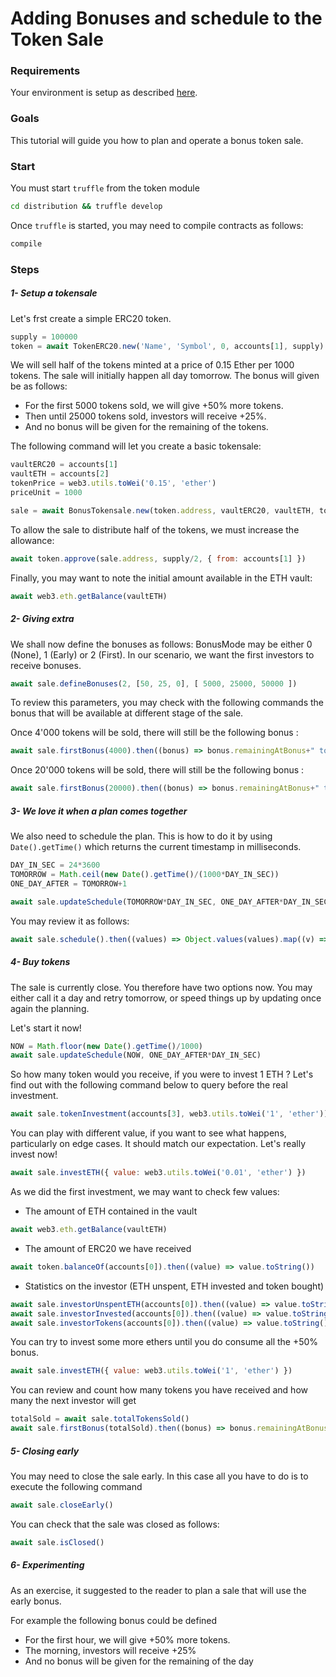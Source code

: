 
# Adding Bonuses and schedule to the Token Sale

### Requirements

Your environment is setup as described [here](./Tutorials.md#requirements).

### Goals

This tutorial will guide you how to plan and operate a bonus token sale.

### Start

You must start `truffle` from the token module
```bash
cd distribution && truffle develop
```

Once `truffle` is started, you may need to compile contracts as follows:
```bash
compile
```


### Steps

##### 1- Setup a tokensale

Let's frst create a simple ERC20 token.

```javascript
supply = 100000
token = await TokenERC20.new('Name', 'Symbol', 0, accounts[1], supply)
```

We will sell half of the tokens minted at a price of 0.15 Ether per 1000 tokens.
The sale will initially happen all day tomorrow.
The bonus will given be as follows:
- For the first 5000 tokens sold, we will give +50% more tokens.
- Then until 25000 tokens sold, investors will receive +25%.
- And no bonus will be given for the remaining of the tokens.

The following command will let you create a basic tokensale:

```javascript
vaultERC20 = accounts[1]
vaultETH = accounts[2]
tokenPrice = web3.utils.toWei('0.15', 'ether')
priceUnit = 1000

sale = await BonusTokensale.new(token.address, vaultERC20, vaultETH, tokenPrice, priceUnit)
```

To allow the sale to distribute half of the tokens, we must increase the allowance:

```javascript
await token.approve(sale.address, supply/2, { from: accounts[1] })
```

Finally, you may want to note the initial amount available in the ETH vault:
```javascript
await web3.eth.getBalance(vaultETH)
```

##### 2- Giving extra

We shall now define the bonuses as follows:
BonusMode may be either 0 (None), 1 (Early) or 2 (First).
In our scenario, we want the first investors to receive bonuses.

```javascript
await sale.defineBonuses(2, [50, 25, 0], [ 5000, 25000, 50000 ])
```

To review this parameters, you may check with the following commands the bonus that will be available at different stage of the sale.

Once 4'000 tokens will be sold, there will still be the following bonus :
```javascript
await sale.firstBonus(4000).then((bonus) => bonus.remainingAtBonus+" tokens still at +"+bonus.bonus+"% bonus")
```

Once 20'000 tokens will be sold, there will still be the following bonus :
```javascript
await sale.firstBonus(20000).then((bonus) => bonus.remainingAtBonus+" tokens still at +"+bonus.bonus+"% bonus")
```

##### 3- We love it when a plan comes together

We also need to schedule the plan. This is how to do it by using `Date().getTime()` which returns the current timestamp in milliseconds.

```javascript
DAY_IN_SEC = 24*3600
TOMORROW = Math.ceil(new Date().getTime()/(1000*DAY_IN_SEC))
ONE_DAY_AFTER = TOMORROW+1

await sale.updateSchedule(TOMORROW*DAY_IN_SEC, ONE_DAY_AFTER*DAY_IN_SEC)
```

You may review it as follows:

```javascript
await sale.schedule().then((values) => Object.values(values).map((v) => new Date(v * 1000)))
```

##### 4- Buy tokens

The sale is currently close. You therefore have two options now.
You may either call it a day and retry tomorrow, or speed things up by updating once again the planning.

Let's start it now!
```javascript
NOW = Math.floor(new Date().getTime()/1000)
await sale.updateSchedule(NOW, ONE_DAY_AFTER*DAY_IN_SEC)
```

So how many token would you receive, if you were to invest 1 ETH ?
Let's find out with the following command below to query before the real investment.

```javascript
await sale.tokenInvestment(accounts[3], web3.utils.toWei('1', 'ether')).then((value) => value.toString())
```

You can play with different value, if you want to see what happens, particularly on edge cases.
It should match our expectation. Let's really invest now!

```javascript
await sale.investETH({ value: web3.utils.toWei('0.01', 'ether') })
```

As we did the first investment, we may want to check few values:

- The amount of ETH contained in the vault
```javascript
await web3.eth.getBalance(vaultETH)
```

- The amount of ERC20 we have received
```javascript
await token.balanceOf(accounts[0]).then((value) => value.toString())
```

- Statistics on the investor (ETH unspent, ETH invested and token bought)
```javascript
await sale.investorUnspentETH(accounts[0]).then((value) => value.toString())
await sale.investorInvested(accounts[0]).then((value) => value.toString())
await sale.investorTokens(accounts[0]).then((value) => value.toString())
```

You can try to invest some more ethers until you do consume all the +50% bonus.

```javascript
await sale.investETH({ value: web3.utils.toWei('1', 'ether') })
```

You can review and count how many tokens you have received and how many the next investor will get

```javascript
totalSold = await sale.totalTokensSold()
await sale.firstBonus(totalSold).then((bonus) => bonus.remainingAtBonus+" tokens still at +"+bonus.bonus+"% bonus")
```

##### 5- Closing early

You may need to close the sale early.
In this case all you have to do is to execute the following command

```javascript
await sale.closeEarly()
```

You can check that the sale was closed as follows:

```javascript
await sale.isClosed()
```

##### 6- Experimenting

As an exercise, it suggested to the reader to plan a sale that will use the early bonus.

For example the following bonus could be defined
- For the first hour, we will give +50% more tokens.
- The morning, investors will receive +25%
- And no bonus will be given for the remaining of the day

